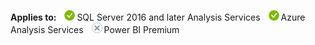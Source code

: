 **Applies to:** ![yes](media/yes.png)SQL Server 2016 and later Analysis Services ![yes](media/yes.png)Azure Analysis Services ![no](media/no.png)Power BI Premium